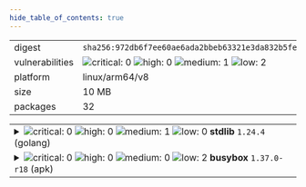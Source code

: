 ```yaml
---
hide_table_of_contents: true
---
```


<table>
<tr><td>digest</td><td><code>sha256:972db6f7ee60ae6ada2bbeb63321e3da832b5fe1ab9db1c397449c2a6ed1dff9</code></td><tr><tr><td>vulnerabilities</td><td><img alt="critical: 0" src="https://img.shields.io/badge/critical-0-lightgrey"/> <img alt="high: 0" src="https://img.shields.io/badge/high-0-lightgrey"/> <img alt="medium: 1" src="https://img.shields.io/badge/medium-1-fbb552"/> <img alt="low: 2" src="https://img.shields.io/badge/low-2-fce1a9"/> <!-- unspecified: 0 --></td></tr>
<tr><td>platform</td><td>linux/arm64/v8</td></tr>
<tr><td>size</td><td>10 MB</td></tr>
<tr><td>packages</td><td>32</td></tr>
</table>
</details></table>
</details>

<table>
<tr><td valign="top">
<details><summary><img alt="critical: 0" src="https://img.shields.io/badge/C-0-lightgrey"/> <img alt="high: 0" src="https://img.shields.io/badge/H-0-lightgrey"/> <img alt="medium: 1" src="https://img.shields.io/badge/M-1-fbb552"/> <img alt="low: 0" src="https://img.shields.io/badge/L-0-lightgrey"/> <!-- unspecified: 0 --><strong>stdlib</strong> <code>1.24.4</code> (golang)</summary>

<small><code>pkg:golang/stdlib@1.24.4</code></small><br/>

```dockerfile
# 2.11.x/alpine3.22/Dockerfile (5:26)
RUN set -eux; \
	apkArch="$(apk --print-arch)"; \
	case "$apkArch" in \
		aarch64) natsArch='arm64'; sha256='4fe3c40bddc58e31012f55865df0dcd24012995d2893a4d64a0ae5cb147d7a36' ;; \
		armhf) natsArch='arm6'; sha256='247ed4cd1682d5a77d93add9ebc806a9bfcac39981a9f0048678006895d3146d' ;; \
		armv7) natsArch='arm7'; sha256='85044d4a4c13f910820c6727b8e748b97a6c73a6b4cb206cd77db9cab62be074' ;; \
		x86_64) natsArch='amd64'; sha256='5e5272dd1bdb8da020aedc8cf883fb26c128441809a992f156e0b1ccb28ac5b7' ;; \
		x86) natsArch='386'; sha256='0d601a8bd963f32597d3534a884e3a90f43400f730b666e407a0b59d16f09db9' ;; \
		s390x) natsArch='s390x'; sha256='80f6cdc098aaffec4133204a0e83f9866ed379fcc274c07b129201e0e7e47e3f' ;; \
		ppc64le) natsArch='ppc64le'; sha256='97ff93f6a3ef10d1bccb583d204848d93d30624dc328de8579f77e9c6c96f8f3' ;; \
		*) echo >&2 "error: $apkArch is not supported!"; exit 1 ;; \
	esac; \
	\
	wget -O nats-server.tar.gz "https://github.com/nats-io/nats-server/releases/download/v${NATS_SERVER}/nats-server-v${NATS_SERVER}-linux-${natsArch}.tar.gz"; \
	echo "${sha256} *nats-server.tar.gz" | sha256sum -c -; \
	\
	apk add --no-cache ca-certificates tzdata; \
	\
	tar -xf nats-server.tar.gz; \
	rm nats-server.tar.gz; \
	mv "nats-server-v${NATS_SERVER}-linux-${natsArch}/nats-server" /usr/local/bin; \
	rm -rf "nats-server-v${NATS_SERVER}-linux-${natsArch}";
```

<br/>

<a href="https://scout.docker.com/v/CVE-2025-47906?s=golang&n=stdlib&t=golang&vr=%3E%3D1.24.0%2C%3C1.24.6"><img alt="medium : CVE--2025--47906" src="https://img.shields.io/badge/CVE--2025--47906-lightgrey?label=medium%20&labelColor=fbb552"/></a> 

<table>
<tr><td>Affected range</td><td><code>>=1.24.0<br/><1.24.6</code></td></tr>
<tr><td>Fixed version</td><td><code>1.24.6</code></td></tr>
<tr><td>EPSS Score</td><td><code>0.017%</code></td></tr>
<tr><td>EPSS Percentile</td><td><code>3rd percentile</code></td></tr>
</table>

<details><summary>Description</summary>
<blockquote>

If the PATH environment variable contains paths which are executables (rather than just directories), passing certain strings to LookPath ("", ".", and ".."), can result in the binaries listed in the PATH being unexpectedly returned.

</blockquote>
</details>
</details></td></tr>

<tr><td valign="top">
<details><summary><img alt="critical: 0" src="https://img.shields.io/badge/C-0-lightgrey"/> <img alt="high: 0" src="https://img.shields.io/badge/H-0-lightgrey"/> <img alt="medium: 0" src="https://img.shields.io/badge/M-0-lightgrey"/> <img alt="low: 2" src="https://img.shields.io/badge/L-2-fce1a9"/> <!-- unspecified: 0 --><strong>busybox</strong> <code>1.37.0-r18</code> (apk)</summary>

<small><code>pkg:apk/alpine/busybox@1.37.0-r18?os_name=alpine&os_version=3.22</code></small><br/>

```dockerfile
# 2.11.x/alpine3.22/Dockerfile (0:0)

```

<br/>

<a href="https://scout.docker.com/v/CVE-2025-46394?s=alpine&n=busybox&ns=alpine&t=apk&osn=alpine&osv=3.22&vr=%3C%3D1.37.0-r19"><img alt="low : CVE--2025--46394" src="https://img.shields.io/badge/CVE--2025--46394-lightgrey?label=low%20&labelColor=fce1a9"/></a> 

<table>
<tr><td>Affected range</td><td><code>&lt;=1.37.0-r19</code></td></tr>
<tr><td>Fixed version</td><td><strong>Not Fixed</strong></td></tr>
<tr><td>EPSS Score</td><td><code>0.011%</code></td></tr>
<tr><td>EPSS Percentile</td><td><code>1st percentile</code></td></tr>
</table>

<details><summary>Description</summary>
<blockquote>



</blockquote>
</details>

<a href="https://scout.docker.com/v/CVE-2024-58251?s=alpine&n=busybox&ns=alpine&t=apk&osn=alpine&osv=3.22&vr=%3C%3D1.37.0-r19"><img alt="low : CVE--2024--58251" src="https://img.shields.io/badge/CVE--2024--58251-lightgrey?label=low%20&labelColor=fce1a9"/></a> 

<table>
<tr><td>Affected range</td><td><code>&lt;=1.37.0-r19</code></td></tr>
<tr><td>Fixed version</td><td><strong>Not Fixed</strong></td></tr>
<tr><td>EPSS Score</td><td><code>0.015%</code></td></tr>
<tr><td>EPSS Percentile</td><td><code>2nd percentile</code></td></tr>
</table>

<details><summary>Description</summary>
<blockquote>



</blockquote>
</details>
</details></td></tr>
</table>

